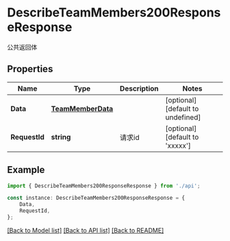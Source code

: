 # DescribeTeamMembers200ResponseResponse

公共返回体

## Properties

Name | Type | Description | Notes
------------ | ------------- | ------------- | -------------
**Data** | [**TeamMemberData**](TeamMemberData.md) |  | [optional] [default to undefined]
**RequestId** | **string** | 请求id | [optional] [default to 'xxxxx']

## Example

```typescript
import { DescribeTeamMembers200ResponseResponse } from './api';

const instance: DescribeTeamMembers200ResponseResponse = {
    Data,
    RequestId,
};
```

[[Back to Model list]](../README.md#documentation-for-models) [[Back to API list]](../README.md#documentation-for-api-endpoints) [[Back to README]](../README.md)
